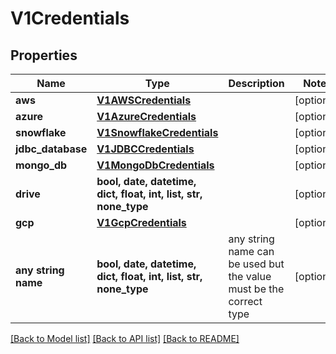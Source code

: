 # V1Credentials


## Properties
Name | Type | Description | Notes
------------ | ------------- | ------------- | -------------
**aws** | [**V1AWSCredentials**](V1AWSCredentials.md) |  | [optional] 
**azure** | [**V1AzureCredentials**](V1AzureCredentials.md) |  | [optional] 
**snowflake** | [**V1SnowflakeCredentials**](V1SnowflakeCredentials.md) |  | [optional] 
**jdbc_database** | [**V1JDBCCredentials**](V1JDBCCredentials.md) |  | [optional] 
**mongo_db** | [**V1MongoDbCredentials**](V1MongoDbCredentials.md) |  | [optional] 
**drive** | **bool, date, datetime, dict, float, int, list, str, none_type** |  | [optional] 
**gcp** | [**V1GcpCredentials**](V1GcpCredentials.md) |  | [optional] 
**any string name** | **bool, date, datetime, dict, float, int, list, str, none_type** | any string name can be used but the value must be the correct type | [optional]

[[Back to Model list]](../README.md#documentation-for-models) [[Back to API list]](../README.md#documentation-for-api-endpoints) [[Back to README]](../README.md)


